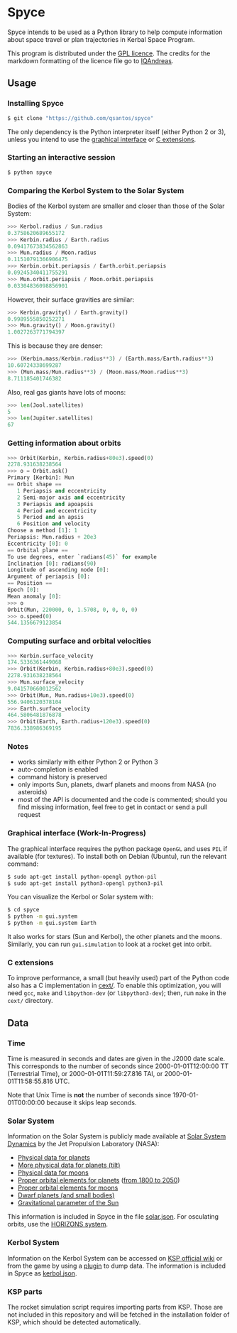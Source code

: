 Spyce
=====

Spyce intends to be used as a Python library to help compute information about
space travel or plan trajectories in Kerbal Space Program.

This program is distributed under the [GPL licence](LICENCE.md). The credits
for the markdown formatting of the licence file go to
[IQAndreas](https://github.com/IQAndreas/markdown-licenses).



Usage
-----


### Installing Spyce


```bash
$ git clone "https://github.com/qsantos/spyce"
```

The only dependency is the Python interpreter itself (either Python 2 or 3),
unless you intend to use the [graphical interface](#graphical-interface) or [C
extensions](#c-extensions).


### Starting an interactive session

```bash
$ python spyce
```


### Comparing the Kerbol System to the Solar System

Bodies of the Kerbol system are smaller and closer than those of the Solar
System:

```python
>>> Kerbol.radius / Sun.radius
0.3758620689655172
>>> Kerbin.radius / Earth.radius
0.09417673834562863
>>> Mun.radius / Moon.radius
0.11510791366906475
>>> Kerbin.orbit.periapsis / Earth.orbit.periapsis
0.09245340411755291
>>> Mun.orbit.periapsis / Moon.orbit.periapsis
0.03304836098856901
```

However, their surface gravities are similar:

```python
>>> Kerbin.gravity() / Earth.gravity()
0.9989555850252271
>>> Mun.gravity() / Moon.gravity()
1.0027263771794397
```

This is because they are denser:

```python
>>> (Kerbin.mass/Kerbin.radius**3) / (Earth.mass/Earth.radius**3)
10.60724338699287
>>> (Mun.mass/Mun.radius**3) / (Moon.mass/Moon.radius**3)
8.711185401746382
```

Also, real gas giants have lots of moons:

```python
>>> len(Jool.satellites)
5
>>> len(Jupiter.satellites)
67
```


### Getting information about orbits

```python
>>> Orbit(Kerbin, Kerbin.radius+80e3).speed(0)
2278.931638238564
>>> o = Orbit.ask()
Primary [Kerbin]: Mun
== Orbit shape ==
   1 Periapsis and eccentricity
   2 Semi-major axis and eccentricity
   3 Periapsis and apoapsis
   4 Period and eccentricity
   5 Period and an apsis
   6 Position and velocity
Choose a method [1]: 1
Periapsis: Mun.radius + 20e3
Eccentricity [0]: 0
== Orbital plane ==
To use degrees, enter `radians(45)` for example
Inclination [0]: radians(90)
Longitude of ascending node [0]:
Argument of periapsis [0]:
== Position ==
Epoch [0]:
Mean anomaly [0]:
>>> o
Orbit(Mun, 220000, 0, 1.5708, 0, 0, 0, 0)
>>> o.speed(0)
544.1356679123854
```

### Computing surface and orbital velocities

```python
>>> Kerbin.surface_velocity
174.5336361449068
>>> Orbit(Kerbin, Kerbin.radius+80e3).speed(0)
2278.931638238564
>>> Mun.surface_velocity
9.041570660012562
>>> Orbit(Mun, Mun.radius+10e3).speed(0)
556.9406120378104
>>> Earth.surface_velocity
464.5806481876878
>>> Orbit(Earth, Earth.radius+120e3).speed(0)
7836.338986369195
```


### Notes

* works similarly with either Python 2 or Python 3
* auto-completion is enabled
* command history is preserved
* only imports Sun, planets, dwarf planets and moons from NASA (no asteroids)
* most of the API is documented and the code is commented; should you find
  missing information, feel free to get in contact or send a pull request


### Graphical interface (Work-In-Progress)

The graphical interface requires the python package `OpenGL` and uses `PIL` if
available (for textures). To install both on Debian (Ubuntu), run the relevant
command:

```bash
$ sudo apt-get install python-opengl python-pil
$ sudo apt-get install python3-opengl python3-pil
```

You can visualize the Kerbol or Solar system with:

```bash
$ cd spyce
$ python -m gui.system
$ python -m gui.system Earth
```

It also works for stars (Sun and Kerbol), the other planets and the moons.
Similarly, you can run `gui.simulation` to look at a rocket get into orbit.


### C extensions

To improve performance, a small (but heavily used) part of the Python code also
has a C implementation in [cext/](cext/). To enable this optimization, you will
need `gcc`, `make` and `libpython-dev` (or `libpython3-dev`); then, run `make`
in the `cext/` directory.



Data
----

### Time

Time is measured in seconds and dates are given in the J2000 date scale. This
corresponds to the number of seconds since 2000-01-01T12:00:00 TT (Terrestrial
Time), or 2000-01-01T11:59:27.816 TAI, or 2000-01-01T11:58:55.816 UTC.

Note that Unix Time is **not** the number of seconds since 1970-01-01T00:00:00
because it skips leap seconds.


### Solar System

Information on the Solar System is publicly made available at [Solar System
Dynamics](http://www.jpl.nasa.gov/) by the Jet Propulsion Laboratory (NASA):

* [Physical data for planets](http://ssd.jpl.nasa.gov/?planet_phys_par)
* [More physical data for planets (tilt)](http://nssdc.gsfc.nasa.gov/planetary/planetfact.html)
* [Physical data for moons](http://ssd.jpl.nasa.gov/?sat_phys_par)
* [Proper orbital elements for planets](http://ssd.jpl.nasa.gov/?planet_pos)
([from 1800 to 2050](http://ssd.jpl.nasa.gov/txt/p_elem_t1.txt))
* [Proper orbital elements for moons](http://ssd.jpl.nasa.gov/?sat_elem)
* [Dwarf planets (and small bodies)](http://ssd.jpl.nasa.gov/sbdb.cgi)
* [Gravitational parameter of the Sun](http://ssd.jpl.nasa.gov/?constants)

This information is included in Spyce in the file [solar.json](solar.json). For
osculating orbits, use the [HORIZONS
system](http://ssd.jpl.nasa.gov/?horizons).


### Kerbol System

Information on the Kerbol System can be accessed on [KSP official
wiki](http://wiki.kerbalspaceprogram.com/wiki/Kerbol_System) or from the game
by using a [plugin](modump/) to dump data. The information is included in Spyce
as [kerbol.json](kerbol.json).


### KSP parts

The rocket simulation script requires importing parts from KSP. Those are not
included in this repository and will be fetched in the installation folder of
KSP, which should be detected automatically.
